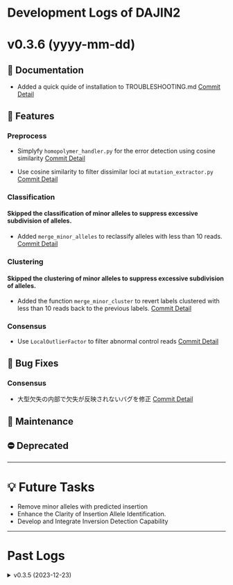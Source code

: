 # Development Logs of DAJIN2

<!-- TEMPLATE
# v0.0.0 (yyyy-mm-dd)
## 📝 Documentation
## 🚀 Features
## 🐛 Bug Fixes
## 🔧 Maintenance
## ⛔️ Deprecated
+ [ ] XXX [Commit Detail](https://github.com/akikuno/DAJIN2/commit/xxxxxxxxxxxxxxxxxxxxxxxxxxxxxxxxxxxxxxxx)
-->

<!-- memo ToDo
- barcode09 allele1 の`N`
- barcode11 allele2 の大型欠失が反映されていない
- barcode28 allele1 の`N`
- FASTQ、VCFを出力する
 -->
# v0.3.6 (yyyy-mm-dd)

## 📝 Documentation

+ Added a quick quide of installation to TROUBLESHOOTING.md [Commit Detail](https://github.com/akikuno/DAJIN2/commit/cefed0ff4d04282b9915486be07de85b2b77b657)

## 🚀 Features

### Preprocess

+ Simplyfy `homopolymer_handler.py` for the error detection using cosine similarity [Commit Detail](https://github.com/akikuno/DAJIN2/commit/21c2596805c36074f360285600e60ee76b948908)

+ Use cosine similarity to filter dissimilar loci at `mutation_extractor.py` [Commit Detail](https://github.com/akikuno/DAJIN2/commit/21c2596805c36074f360285600e60ee76b948908)

### Classification

#### Skipped the classification of minor alleles to suppress excessive subdivision of alleles.

+ Added `merge_minor_alleles` to reclassify alleles with less than 10 reads. [Commit Detail](https://github.com/akikuno/DAJIN2/commit/a9399f5d4aaa0f6bcdbea0ead39b2aabf8223f5d)

### Clustering

#### Skipped the clustering of minor alleles to suppress excessive subdivision of alleles.

+ Added the function `merge_minor_cluster` to revert labels clustered with less than 10 reads back to the previous labels.
 [Commit Detail](https://github.com/akikuno/DAJIN2/commit/4bd9f7dd806d192475d8d4f20c1e50c37281d64e)

### Consensus

+ Use `LocalOutlierFactor` to filter abnormal control reads [Commit Detail](https://github.com/akikuno/DAJIN2/commit/4bd9f7dd806d192494c48da01fc039902c97a23ddea47dd5f2b42ab475d8d4f20c1e50c37281d64e)


## 🐛 Bug Fixes

### Consensus

+ 大型欠失の内部で欠失が反映されないバグを修正 [Commit Detail](https://github.com/akikuno/DAJIN2/commit/XXX)

## 🔧 Maintenance


## ⛔️ Deprecated

---

# 💡 Future Tasks

+ Remove minor alleles with predicted insertion
+ Enhance the Clarity of Insertion Allele Identification.
+ Develop and Integrate Inversion Detection Capability

-------------

# Past Logs

<details>
<summary> v0.3.5 (2023-12-23) </summary>

## 📝 Documentation

+ [x] Added `ROADMAP.md` to track the progress of the project [Commit Detail](https://github.com/akikuno/DAJIN2/commit/cf05d3e5c9b1d3ee806d66c9c1d9f8079863e312)
+ [x] Added *Prerequisites* section to README.md [Commit Detail](https://github.com/akikuno/DAJIN2/commit/7d5a3cd8305f9d414a492f5223d5dbec7399aa46)

## 🚀 Features

### Preprocessing

+ [x] Updated `homopolymer_handler.get_counts_homopolymer` to change to count mutations in homopolymer regions considering only the control [Commit Detail](https://github.com/akikuno/DAJIN2/commit/e5d061750c66bdc225fcddfae6e2d2a12fe49ad2)

### Clustering

+ [x] Changed clustering algorithm from KMeans to BisectingKMeans to handle larger dataset [Commit Detail](https://github.com/akikuno/DAJIN2/commit/7733524625de77c814496791a461eb7bbff54d0e)

### Consensus

+ [x] Added `convert_consecutive_indels_to_match` to offset the effect when the same base insertion/deletion occurs consecutively [Commit Detail](https://github.com/akikuno/DAJIN2/commit/a678615b4ffeeefdc9509f49651698281b1aff22)

+ [x] Added `similarity_searcher.py` to extract control reads resembling the consensus sequence, thereby enhancing the accuracy of detecting sample-specific mutations. [Commit Detail](https://github.com/akikuno/DAJIN2/commit/98a8a45e13835502f7dea2622274da81bbbc3ba3)

+ [x] Changed the method in `clust_formatter.get_thresholds`` to dynamically define the thresholds for ignoring mutations, instead of using fixed values.[Commit Detail](https://github.com/akikuno/DAJIN2/commit/2249d1601ad619a7db0fcc9ebf79d63f8dcf164b)
+ [x] Removed code that was previously commented out [Commit Detail](https://github.com/akikuno/DAJIN2/commit/2249d1601ad619a7db0fcc9ebf79d63f8dcf164b)

## 🐛 Bug Fixes

+ None

## 🔧 Maintenance

+ [x] Modified batch processing to run on a single CPU thread per process [Commit Detail](https://github.com/akikuno/DAJIN2/commit/7b43e36b9482cceabe79f47814f62f69d46b7d3e)

+ [x] Simplifed import path [Commit Detail](https://github.com/akikuno/DAJIN2/commit/6e2d1726edc49fc638b87526a3f4fcbf1eead4e0)
  + `preprocess.midsv_caller.execute` to `preprocess.generate_midsv`
  + `preprocess.mapping.generate_sam` to `preprocess.generate_sam`

+ [x] Added tests to `consensus.convert_consecutive_indels_to_match` [Commit Detail](https://github.com/akikuno/DAJIN2/commit/c4932dc1c0776b604122558331a9fb41a29244af)

## ⛔️ Deprecated

+ None

</details>
